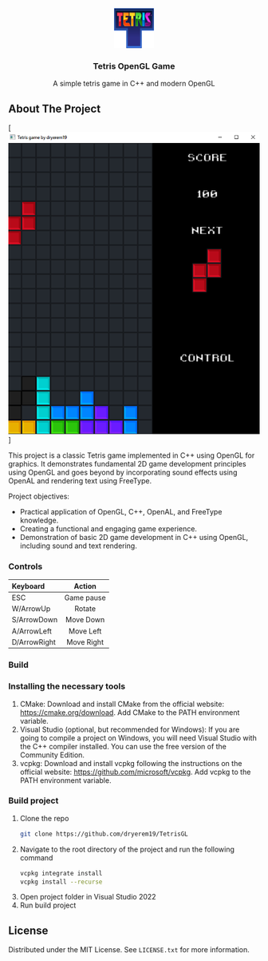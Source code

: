 <!-- PROJECT LOGO -->
<div align="center">
  <a href="https://github.com/othneildrew/Best-README-Template">
    <img src="images/logo.png" alt="Logo" width="80" height="80">
  </a>

  <h3 align="center">Tetris OpenGL Game</h3>

  <p align="center">
    A simple tetris game in C++ and modern OpenGL
  </p>
</div>

<!-- ABOUT THE PROJECT -->
## About The Project

[![Product Name Screen Shot][product-screenshot]]

This project is a classic Tetris game implemented in C++ using OpenGL for graphics. It demonstrates fundamental 2D game development principles using OpenGL and goes beyond by incorporating sound effects using OpenAL and rendering text using FreeType.

Project objectives:
* Practical application of OpenGL, C++, OpenAL, and FreeType knowledge.
* Creating a functional and engaging game experience.
* Demonstration of basic 2D game development in C++ using OpenGL, including sound and text rendering.

### Controls

| Keyboard | Action     |
|:---------|:----------:|
| ESC      | Game pause |
| W/ArrowUp| Rotate     |
| S/ArrowDown| Move Down  |
| A/ArrowLeft        | Move Left  |
| D/ArrowRight        | Move Right |

### Build

### Installing the necessary tools 
1. CMake: Download and install CMake from the official website: https://cmake.org/download. Add CMake to the PATH environment variable.
2. Visual Studio (optional, but recommended for Windows): If you are going to compile a project on Windows, you will need Visual Studio with the C++ compiler installed. You can use the free version of the Community Edition.
3. vcpkg: Download and install vcpkg following the instructions on the official website: https://github.com/microsoft/vcpkg. Add vcpkg to the PATH environment variable.

### Build project
1. Clone the repo
   ```sh
   git clone https://github.com/dryerem19/TetrisGL
   ```
2. Navigate to the root directory of the project and run the following command
   ```sh
   vcpkg integrate install
   vcpkg install --recurse
   ```
4. Open project folder in Visual Studio 2022
5. Run build project

<!-- LICENSE -->
## License

Distributed under the MIT License. See `LICENSE.txt` for more information.

<!-- MARKDOWN LINKS & IMAGES -->
<!-- https://www.markdownguide.org/basic-syntax/#reference-style-links -->
[product-screenshot]: images/screenshot.png

